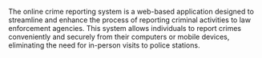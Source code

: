 The online crime reporting system is a web-based application designed to streamline and enhance the process of reporting criminal activities to law enforcement agencies. This system allows individuals to report crimes conveniently and securely from their computers or mobile devices, eliminating the need for in-person visits to police stations. 
